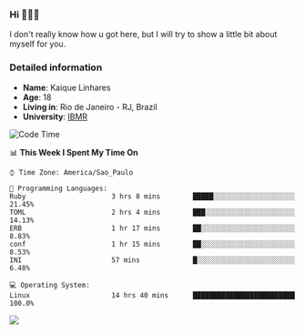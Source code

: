 ### Hi 🙋🏽‍♂️

I don't really know how u got here, but I will try to show a little bit about myself for you.

### Detailed information

* **Name**: Kaique Linhares
* **Age**: 18
* **Living in**: Rio  de Janeiro - RJ, Brazil
* **University**: [IBMR](https://www.ibmr.br/)

<!--START_SECTION:waka-->
![Code Time](http://img.shields.io/badge/Code%20Time-296%20hrs%2035%20mins-blue)

📊 **This Week I Spent My Time On** 

```text
⌚︎ Time Zone: America/Sao_Paulo

💬 Programming Languages: 
Ruby                     3 hrs 8 mins        █████░░░░░░░░░░░░░░░░░░░░   21.45% 
TOML                     2 hrs 4 mins        ███░░░░░░░░░░░░░░░░░░░░░░   14.13% 
ERB                      1 hr 17 mins        ██░░░░░░░░░░░░░░░░░░░░░░░   8.83% 
conf                     1 hr 15 mins        ██░░░░░░░░░░░░░░░░░░░░░░░   8.53% 
INI                      57 mins             █░░░░░░░░░░░░░░░░░░░░░░░░   6.48%

💻 Operating System: 
Linux                    14 hrs 40 mins      █████████████████████████   100.0%

```


<!--END_SECTION:waka-->

<a href="https://www.linkedin.com/in/kaique-linhares-25a840208/"  target="_blank"><img src="https://img.shields.io/badge/-LinkedIn-%230077B5?style=for-the-badge&logo=linkedin&logoColor=white" target="_blank"></a>
